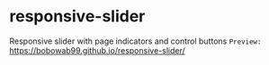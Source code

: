 # responsive-slider
Responsive slider with page indicators and control buttons
`Preview:`
https://bobowab99.github.io/responsive-slider/
